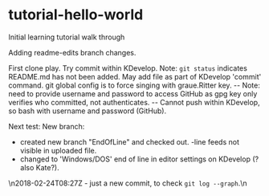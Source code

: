 # tutorial-hello-world
Initial learning tutorial walk through

Adding readme-edits branch changes.

First clone play. Try commit within KDevelop. Note: `git status` indicates README.md has not been added. May add file as part of KDevelop 'commit' command. git global config is to force singing with graue.Ritter key.
-- Note: need to provide username and password to access GitHub as gpg key only verifies who committed, not authenticates.
-- Cannot push within KDevelop, so bash with username and password (GitHub).

Next test: New branch:
- created new branch "EndOfLine" and checked out.
-line feeds not visible in uploaded file.
 - changed to 'Windows/DOS' end of line in editor settings on KDevelop (?also Kate?).

 \n2018-02-24T08:27Z - just a new commit, to check `git log --graph`.\n